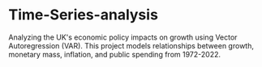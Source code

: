 # Time-Series-analysis
Analyzing the UK's economic policy impacts on growth using Vector Autoregression (VAR). This project models relationships between growth, monetary mass, inflation, and public spending from 1972-2022.

